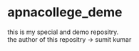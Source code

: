 # apnacollege_deme
this is my special and demo repositry.
<br>
the author of this repositry -> sumit kumar
